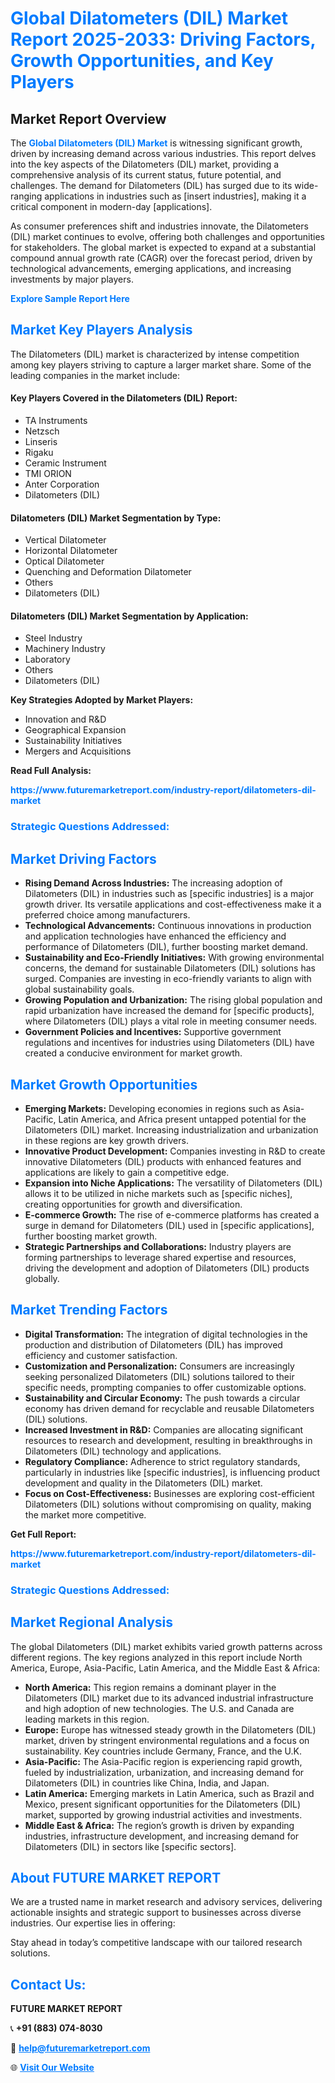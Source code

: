 <h1 style="color: #007BFF;">Global Dilatometers (DIL) Market Report 2025-2033: Driving Factors, Growth Opportunities, and Key Players</h1>

<section id="overview">
<h2>Market Report Overview</h2>
<p>The <a href="https://www.futuremarketreport.com/industry-report/dilatometers-dil-market" style="color: #007BFF; text-decoration: none;"><strong>Global Dilatometers (DIL) Market</strong></a> is witnessing significant growth, driven by increasing demand across various industries. This report delves into the key aspects of the Dilatometers (DIL) market, providing a comprehensive analysis of its current status, future potential, and challenges. The demand for Dilatometers (DIL) has surged due to its wide-ranging applications in industries such as [insert industries], making it a critical component in modern-day [applications].</p>
<p>As consumer preferences shift and industries innovate, the Dilatometers (DIL) market continues to evolve, offering both challenges and opportunities for stakeholders. The global market is expected to expand at a substantial compound annual growth rate (CAGR) over the forecast period, driven by technological advancements, emerging applications, and increasing investments by major players.</p>
</section>

<section id="overview">
<p><a href="https://www.futuremarketreport.com/request-sample/reportId=99730" style="color: #007BFF; text-decoration: none;"><strong>Explore Sample Report Here</strong></a></p>
</section>

<section id="key-players">
<h2 style="color: #007BFF;">Market Key Players Analysis</h2>
<p>The Dilatometers (DIL) market is characterized by intense competition among key players striving to capture a larger market share. Some of the leading companies in the market include:</p>
<h4>Key Players Covered in the Dilatometers (DIL) Report:</h4>
<ul><li>TA Instruments</li><li>Netzsch</li><li>Linseris</li><li>Rigaku</li><li>Ceramic Instrument</li><li>TMI ORION</li><li>Anter Corporation</li><li>Dilatometers (DIL)</li></ul>
<h4>Dilatometers (DIL) Market Segmentation by Type:</h4>
<ul><li>Vertical Dilatometer</li><li>Horizontal Dilatometer</li><li>Optical Dilatometer</li><li>Quenching and Deformation Dilatometer</li><li>Others</li><li>Dilatometers (DIL)</li></ul>

<h4>Dilatometers (DIL) Market Segmentation by Application:</h4>
<ul><li>Steel Industry</li><li>Machinery Industry</li><li>Laboratory</li><li>Others</li><li>Dilatometers (DIL)</li></ul>
<p><strong>Key Strategies Adopted by Market Players:</strong></p>
<ul>
<li>Innovation and R&D</li>
<li>Geographical Expansion</li>
<li>Sustainability Initiatives</li>
<li>Mergers and Acquisitions</li>
</ul>
</section>

<section>
<p><strong>Read Full Analysis: </strong></p><a href="https://www.futuremarketreport.com/industry-report/dilatometers-dil-market" style="color: #007BFF; text-decoration: none;"><strong>https://www.futuremarketreport.com/industry-report/dilatometers-dil-market</strong></a>
<h3 style="color: #007BFF;">Strategic Questions Addressed:</h3>
</section>

<section id="driving-factors">
<h2 style="color: #007BFF;">Market Driving Factors</h2>
<ul>
<li><strong>Rising Demand Across Industries:</strong> The increasing adoption of Dilatometers (DIL) in industries such as [specific industries] is a major growth driver. Its versatile applications and cost-effectiveness make it a preferred choice among manufacturers.</li>
<li><strong>Technological Advancements:</strong> Continuous innovations in production and application technologies have enhanced the efficiency and performance of Dilatometers (DIL), further boosting market demand.</li>
<li><strong>Sustainability and Eco-Friendly Initiatives:</strong> With growing environmental concerns, the demand for sustainable Dilatometers (DIL) solutions has surged. Companies are investing in eco-friendly variants to align with global sustainability goals.</li>
<li><strong>Growing Population and Urbanization:</strong> The rising global population and rapid urbanization have increased the demand for [specific products], where Dilatometers (DIL) plays a vital role in meeting consumer needs.</li>
<li><strong>Government Policies and Incentives:</strong> Supportive government regulations and incentives for industries using Dilatometers (DIL) have created a conducive environment for market growth.</li>
</ul>
</section>

<section id="growth-opportunities">
<h2 style="color: #007BFF;">Market Growth Opportunities</h2>
<ul>
<li><strong>Emerging Markets:</strong> Developing economies in regions such as Asia-Pacific, Latin America, and Africa present untapped potential for the Dilatometers (DIL) market. Increasing industrialization and urbanization in these regions are key growth drivers.</li>
<li><strong>Innovative Product Development:</strong> Companies investing in R&D to create innovative Dilatometers (DIL) products with enhanced features and applications are likely to gain a competitive edge.</li>
<li><strong>Expansion into Niche Applications:</strong> The versatility of Dilatometers (DIL) allows it to be utilized in niche markets such as [specific niches], creating opportunities for growth and diversification.</li>
<li><strong>E-commerce Growth:</strong> The rise of e-commerce platforms has created a surge in demand for Dilatometers (DIL) used in [specific applications], further boosting market growth.</li>
<li><strong>Strategic Partnerships and Collaborations:</strong> Industry players are forming partnerships to leverage shared expertise and resources, driving the development and adoption of Dilatometers (DIL) products globally.</li>
</ul>
</section>

<section id="trending-factors">
<h2 style="color: #007BFF;">Market Trending Factors</h2>
<ul>
<li><strong>Digital Transformation:</strong> The integration of digital technologies in the production and distribution of Dilatometers (DIL) has improved efficiency and customer satisfaction.</li>
<li><strong>Customization and Personalization:</strong> Consumers are increasingly seeking personalized Dilatometers (DIL) solutions tailored to their specific needs, prompting companies to offer customizable options.</li>
<li><strong>Sustainability and Circular Economy:</strong> The push towards a circular economy has driven demand for recyclable and reusable Dilatometers (DIL) solutions.</li>
<li><strong>Increased Investment in R&D:</strong> Companies are allocating significant resources to research and development, resulting in breakthroughs in Dilatometers (DIL) technology and applications.</li>
<li><strong>Regulatory Compliance:</strong> Adherence to strict regulatory standards, particularly in industries like [specific industries], is influencing product development and quality in the Dilatometers (DIL) market.</li>
<li><strong>Focus on Cost-Effectiveness:</strong> Businesses are exploring cost-efficient Dilatometers (DIL) solutions without compromising on quality, making the market more competitive.</li>
</ul>
</section>

<section>
<p><strong>Get Full Report: </strong></p><a href="https://www.futuremarketreport.com/industry-report/dilatometers-dil-market" style="color: #007BFF; text-decoration: none;"><strong>https://www.futuremarketreport.com/industry-report/dilatometers-dil-market</strong></a>
<h3 style="color: #007BFF;">Strategic Questions Addressed:</h3>
</section>


<section id="regional-analysis">
<h2 style="color: #007BFF;">Market Regional Analysis</h2>
<p>The global Dilatometers (DIL) market exhibits varied growth patterns across different regions. The key regions analyzed in this report include North America, Europe, Asia-Pacific, Latin America, and the Middle East & Africa:</p>
<ul>
<li><strong>North America:</strong> This region remains a dominant player in the Dilatometers (DIL) market due to its advanced industrial infrastructure and high adoption of new technologies. The U.S. and Canada are leading markets in this region.</li>
<li><strong>Europe:</strong> Europe has witnessed steady growth in the Dilatometers (DIL) market, driven by stringent environmental regulations and a focus on sustainability. Key countries include Germany, France, and the U.K.</li>
<li><strong>Asia-Pacific:</strong> The Asia-Pacific region is experiencing rapid growth, fueled by industrialization, urbanization, and increasing demand for Dilatometers (DIL) in countries like China, India, and Japan.</li>
<li><strong>Latin America:</strong> Emerging markets in Latin America, such as Brazil and Mexico, present significant opportunities for the Dilatometers (DIL) market, supported by growing industrial activities and investments.</li>
<li><strong>Middle East & Africa:</strong> The region’s growth is driven by expanding industries, infrastructure development, and increasing demand for Dilatometers (DIL) in sectors like [specific sectors].</li>
</ul>
</section>

<footer>
<h2 style="color: #007BFF;">About FUTURE MARKET REPORT</h2>
<p>We are a trusted name in market research and advisory services, delivering actionable insights and strategic support to businesses across diverse industries. Our expertise lies in offering:</p>

<p>Stay ahead in today’s competitive landscape with our tailored research solutions.</p>

<h2 style="color: #007BFF;">Contact Us:</h2>
<p><strong>FUTURE MARKET REPORT</strong></p>
<p>📞 <strong>+91 (883) 074-8030</strong></p>
<p>📧 <strong><a href="mailto:help@futuremarketreport.com" style="color: #007BFF;">help@futuremarketreport.com</a></strong></p>
<p>🌐 <strong><a href="https://www.futuremarketreport.com/" style="color: #007BFF;">Visit Our Website</a></strong></p>
</footer>
